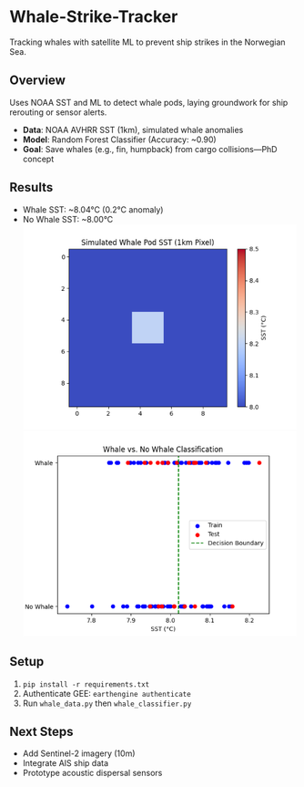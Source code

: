 # Whale-Strike-Tracker
Tracking whales with satellite ML to prevent ship strikes in the Norwegian Sea.

## Overview
Uses NOAA SST and ML to detect whale pods, laying groundwork for ship rerouting or sensor alerts.

- **Data**: NOAA AVHRR SST (1km), simulated whale anomalies  
- **Model**: Random Forest Classifier (Accuracy: ~0.90)  
- **Goal**: Save whales (e.g., fin, humpback) from cargo collisions—PhD concept  

## Results
- Whale SST: ~8.04°C (0.2°C anomaly)  
- No Whale SST: ~8.00°C  
![SST Map](whale_sst.png)  
![Classification](classification_plot.png)

## Setup
1. `pip install -r requirements.txt`
2. Authenticate GEE: `earthengine authenticate`
3. Run `whale_data.py` then `whale_classifier.py`

## Next Steps
- Add Sentinel-2 imagery (10m)  
- Integrate AIS ship data  
- Prototype acoustic dispersal sensors  
